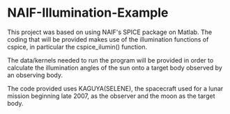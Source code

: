 # NAIF-Illumination-Example
This project was based on using NAIF's SPICE package on Matlab.
The coding that will be provided makes use of the illumination functions of cspice, in particular the cspice_ilumin() function.

The data/kernels needed to run the program will be provided in order to calculate the illumination angles of the sun onto a target body observed by an observing body.

The code provided uses KAGUYA(SELENE), the spacecraft used for a lunar mission beginning late 2007, as the observer and the moon as the target body.

